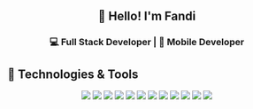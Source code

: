 <h2 align="center">👋 Hello! I'm Fandi</h2>

<div align="center">
<h3> 💻 Full Stack Developer | 📱 Mobile Developer </div>

## 🔧 Technologies & Tools

<p align="center">
   <img src="https://img.icons8.com/color/48/000000/html-5--v1.png"/>
  <img src="https://img.icons8.com/color/48/000000/css3.png"/>
  <img src="https://img.icons8.com/officel/16/000000/php-logo.png"/>
  <img src="https://img.icons8.com/color/48/000000/javascript.png"/>
  <img src="https://img.icons8.com/color/48/000000/react-native.png"/>
  <img src="https://img.icons8.com/color/48/000000/vue-js.png"/>
  <img src="https://img.icons8.com/color/96/000000/nodejs.png"/>
  <img src="https://img.icons8.com/color/96/000000/npm.png"/>
  <img src="https://img.icons8.com/color/48/000000/visual-studio-code-2019.png"/>
  <img src="https://img.icons8.com/color/96/000000/mysql-logo.png"/>
  <img src="https://img.icons8.com/color/48/000000/postgreesql.png"/>
  <img src="https://img.icons8.com/ios-glyphs/90/000000/console.png"/>
</p>
